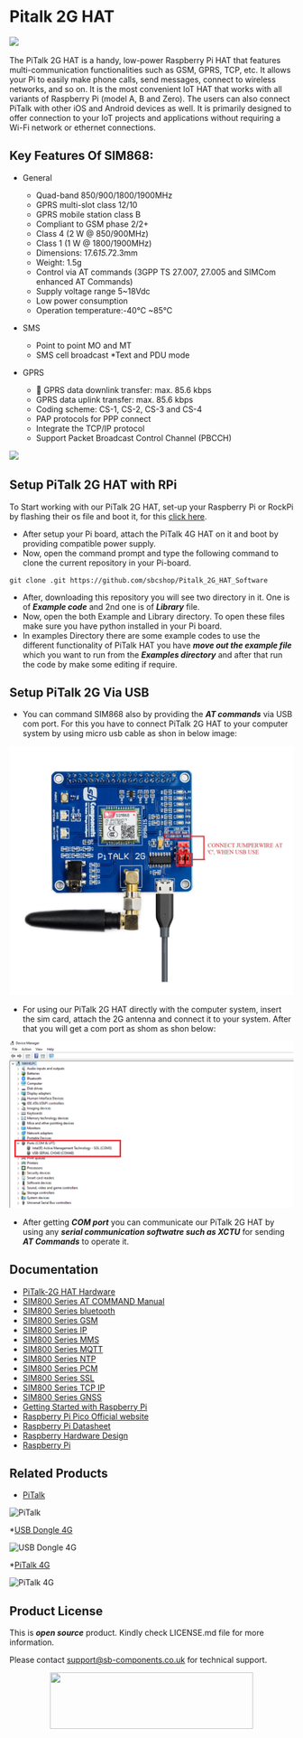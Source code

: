 # Pitalk 2G HAT 

<img src ="https://github.com/sbcshop/Pitalk_2G_HAT_Software/blob/main/images/Pitalk%202G%20front%20and%20back.png" />

The PiTalk 2G HAT is a handy, low-power Raspberry Pi HAT that features multi-communication functionalities such as GSM, GPRS, TCP, etc. It allows your Pi to easily make phone calls, send messages, connect to wireless networks, and so on. It is the most convenient IoT HAT that works with all variants of Raspberry Pi (model A, B and Zero). The users can also connect PiTalk with other iOS and Android devices as well. It is primarily designed to offer connection to your IoT projects and applications without requiring a Wi-Fi network or ethernet connections.

## Key Features Of SIM868:

* General
  * Quad-band 850/900/1800/1900MHz
  * GPRS multi-slot class 12/10
  * GPRS mobile station class B
  * Compliant to GSM phase 2/2+
  * Class 4 (2 W @ 850/900MHz)
  * Class 1 (1 W @ 1800/1900MHz)
  * Dimensions: 17.6*15.7*2.3mm
  * Weight: 1.5g
  * Control via AT commands (3GPP TS 27.007, 27.005 and SIMCom enhanced AT Commands)
  * Supply voltage range 5~18Vdc
  * Low power consumption
  * Operation temperature:-40℃ ~85℃

* SMS
  * Point to point MO and MT
  * SMS cell broadcast
  *Text and PDU mode
  
  
* GPRS
  *  GPRS data downlink transfer: max. 85.6 kbps
  * GPRS data uplink transfer: max. 85.6 kbps
  * Coding scheme: CS-1, CS-2, CS-3 and CS-4
  * PAP protocols for PPP connect
  * Integrate the TCP/IP protocol
  * Support Packet Broadcast Control Channel (PBCCH) 
  


<img src ="https://github.com/sbcshop/Pitalk_2G_HAT_Software/blob/main/images/PiTalk.png" /> 

## Setup PiTalk 2G HAT with RPi 

To Start working with our PiTalk 2G HAT, set-up your Raspberry Pi or RockPi by flashing their os file and boot it, for this [click here](https://rockpi.eu/Rockpi4/downloads).

* After setup your Pi board, attach the PiTalk 4G HAT on it and boot by providing compatible power supply.
* Now, open the command prompt and type the following command to clone the current repository in your Pi-board.
```
git clone .git https://github.com/sbcshop/Pitalk_2G_HAT_Software
```

* After, downloading this repository you will see two directory in it. One is of ***Example code*** and 2nd one is of ***Library*** file.
* Now, open the both Example and Library directory. To open these files make sure you have python installed in your Pi board.
* In examples Directory there are some example codes to use the different functionality of PiTalk HAT you have ***move out the example file*** which you want to run from the ***Examples directory*** and after that run the code by make some editing if require.


## Setup PiTalk 2G  Via USB


* You can command SIM868 also by providing the ***AT commands***  via USB com port. For this you have to connect PiTalk 2G HAT to your computer system by using micro usb cable as shon in below image:

<img src ="https://github.com/sbcshop/Pitalk_2G_HAT_Software/blob/main/images/PITALK%202G%20USB.jpg" />

* For using our PiTalk 2G HAT directly with the computer system, insert the sim card, attach the 2G antenna and connect it to your system. After that you will get a com port as shom as shon below:

<img src ="https://github.com/sbcshop/Pitalk_2G_HAT_Software/blob/main/images/Scr.png" />

* After getting ***COM port*** you can communicate our PiTalk 2G HAT by using any ***serial communication softwatre such as XCTU*** for sending ***AT Commands*** to operate it.




## Documentation

* [PiTalk-2G HAT Hardware](https://github.com/sbcshop/Pitalk_2G_HAT_Hardware)
* [SIM800 Series AT COMMAND Manual](https://github.com/sbcshop/Pitalk_2G_HAT_Hardware/blob/main/Documents/SIM800_Series_AT_Command_Manul.pdf)
* [SIM800 Series bluetooth](https://github.com/sbcshop/Pitalk_2G_HAT_Hardware/blob/main/Documents/SIM800_Series_Bluetooth.pdf)
* [SIM800 Series GSM](https://github.com/sbcshop/Pitalk_2G_HAT_Hardware/blob/main/Documents/SIM800_Series_GSM_Location.pdf)
* [SIM800 Series IP](https://github.com/sbcshop/Pitalk_2G_HAT_Hardware/blob/main/Documents/SIM800_Series_IP.pdf)
* [SIM800 Series MMS](https://github.com/sbcshop/Pitalk_2G_HAT_Hardware/blob/main/Documents/SIM800_Series_MMS.pdf)
* [SIM800 Series MQTT](https://github.com/sbcshop/Pitalk_2G_HAT_Hardware/blob/main/Documents/SIM800_Series_MQTT.pdf)
* [SIM800 Series NTP](https://github.com/sbcshop/Pitalk_2G_HAT_Hardware/blob/main/Documents/SIM800_Series_NTP.pdf)
* [SIM800 Series PCM](https://github.com/sbcshop/Pitalk_2G_HAT_Hardware/blob/main/Documents/SIM800_Series_PCM.pdf)
* [SIM800 Series SSL](https://github.com/sbcshop/Pitalk_2G_HAT_Hardware/blob/main/Documents/SIM800_Series_SSL.pdf)
* [SIM800 Series TCP IP](https://github.com/sbcshop/Pitalk_2G_HAT_Hardware/blob/main/Documents/SIM800_Series_TCPIP.pdf)
* [SIM800 Series GNSS](https://github.com/sbcshop/Pitalk_2G_HAT_Hardware/blob/main/Documents/SIM868_Series_GNSS.pdf)
* [Getting Started with Raspberry Pi](https://www.raspberrypi.com/documentation/computers/getting-started.html)
* [Raspberry Pi Pico Official website](https://www.raspberrypi.com/documentation/microcontrollers/)
* [Raspberry Pi Datasheet](https://www.raspberrypi.com/documentation/computers/compute-module.html)
* [Raspberry Hardware Design](https://www.raspberrypi.com/documentation/computers/compute-module.html)
* [Raspberry Pi](https://www.raspberrypi.com/documentation/microcontrollers/raspberry-pi-pico.html)

## Related Products

* [PiTalk](https://shop.sb-components.co.uk/products/pitalk-modular-smartphone-for-raspberry-pi?variant=12516562436179)

 ![PiTalk](https://cdn.shopify.com/s/files/1/1217/2104/products/PiTalk_-_Modular_SmartPhone_for_Raspberry_Pi_5.png?v=1528805795&width=400)
 
 *[USB Dongle 4G]()

 ![USB Dongle 4G]()
 
  *[PiTalk 4G]()

 ![PiTalk 4G]()
 

## Product License

This is ***open source*** product. Kindly check LICENSE.md file for more information.

Please contact support@sb-components.co.uk for technical support.
<p align="center">
  <img width="360" height="100" src="https://cdn.shopify.com/s/files/1/1217/2104/files/Logo_sb_component_3.png?v=1666086771&width=350">
</p>



